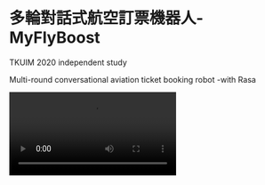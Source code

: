 # 多輪對話式航空訂票機器人-MyFlyBoost
 
TKUIM 2020 independent study  

Multi-round conversational aviation ticket booking robot -with Rasa  

![image](https://media.giphy.com/media/2UbWDPW2lnK8RSgRkK/source.mov)
